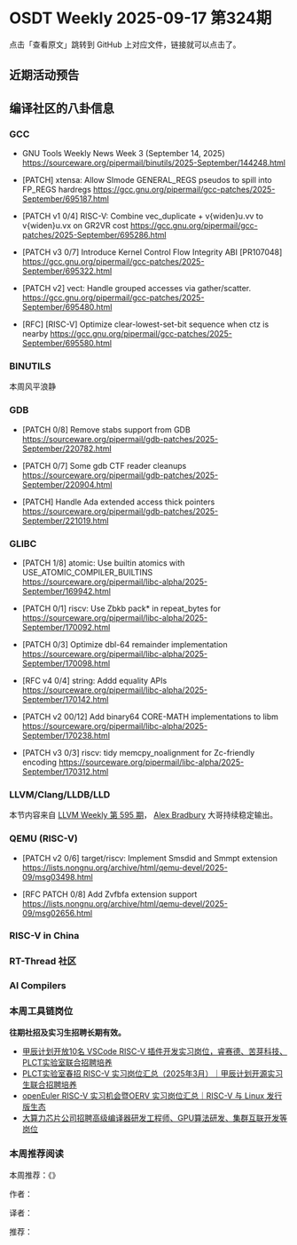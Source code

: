 # OSDT Weekly 2025-09-17 第324期

点击「查看原文」跳转到 GitHub 上对应文件，链接就可以点击了。

## 近期活动预告

## 编译社区的八卦信息

### GCC

- GNU Tools Weekly News Week 3 (September 14, 2025)
  https://sourceware.org/pipermail/binutils/2025-September/144248.html

- [PATCH] xtensa: Allow SImode GENERAL_REGS pseudos to spill into FP_REGS hardregs
  https://gcc.gnu.org/pipermail/gcc-patches/2025-September/695187.html

- [PATCH v1 0/4] RISC-V: Combine vec_duplicate + v{widen}u.vv to v{widen}u.vx on GR2VR cost
  https://gcc.gnu.org/pipermail/gcc-patches/2025-September/695286.html

- [PATCH v3 0/7] Introduce Kernel Control Flow Integrity ABI [PR107048]
  https://gcc.gnu.org/pipermail/gcc-patches/2025-September/695322.html

- [PATCH v2] vect: Handle grouped accesses via gather/scatter.
  https://gcc.gnu.org/pipermail/gcc-patches/2025-September/695480.html

- [RFC] [RISC-V] Optimize clear-lowest-set-bit sequence when ctz is nearby
  https://gcc.gnu.org/pipermail/gcc-patches/2025-September/695580.html

### BINUTILS

本周风平浪静

### GDB

- [PATCH 0/8] Remove stabs support from GDB
  https://sourceware.org/pipermail/gdb-patches/2025-September/220782.html

- [PATCH 0/7] Some gdb CTF reader cleanups
  https://sourceware.org/pipermail/gdb-patches/2025-September/220904.html

- [PATCH] Handle Ada extended access thick pointers
  https://sourceware.org/pipermail/gdb-patches/2025-September/221019.html

### GLIBC

- [PATCH 1/8] atomic: Use builtin atomics with USE_ATOMIC_COMPILER_BUILTINS
  https://sourceware.org/pipermail/libc-alpha/2025-September/169942.html

- [PATCH 0/1] riscv: Use Zbkb pack* in repeat_bytes for
  https://sourceware.org/pipermail/libc-alpha/2025-September/170092.html

- [PATCH 0/3] Optimize dbl-64 remainder implementation
  https://sourceware.org/pipermail/libc-alpha/2025-September/170098.html

- [RFC v4 0/4] string: Addd equality APIs
  https://sourceware.org/pipermail/libc-alpha/2025-September/170142.html

- [PATCH v2 00/12] Add binary64 CORE-MATH implementations to libm
  https://sourceware.org/pipermail/libc-alpha/2025-September/170238.html

- [PATCH v3 0/3] riscv: tidy memcpy_noalignment for Zc-friendly encoding
  https://sourceware.org/pipermail/libc-alpha/2025-September/170312.html

### LLVM/Clang/LLDB/LLD

本节内容来自 [LLVM Weekly 第 595 期](http://llvmweekly.org/issue/595)，
[Alex Bradbury](https://www.linkedin.com/in/alex-bradbury/) 大哥持续稳定输出。

### QEMU (RISC-V)

- [PATCH v2 0/6] target/riscv: Implement Smsdid and Smmpt extension
  https://lists.nongnu.org/archive/html/qemu-devel/2025-09/msg03498.html

- [RFC PATCH 0/8] Add Zvfbfa extension support
  https://lists.nongnu.org/archive/html/qemu-devel/2025-09/msg02656.html

### RISC-V in China

### RT-Thread 社区

### AI Compilers

### 本周工具链岗位

**往期社招及实习生招聘长期有效。**

- [甲辰计划开放10名 VSCode RISC-V 插件开发实习岗位，睿赛德、苦芽科技、PLCT实验室联合招聘培养](https://mp.weixin.qq.com/s/zbMmsuAb3_XwBByTdKYM-Q)
- [PLCT实验室春招 RISC-V 实习岗位汇总（2025年3月）｜甲辰计划开源实习生联合招聘培养](https://mp.weixin.qq.com/s/no5v_YeGI3LUE7mYv5wUpQ)
- [openEuler RISC-V 实习机会暨OERV 实习岗位汇总｜RISC-V 与 Linux 发行版生态](https://mp.weixin.qq.com/s/87XEhORtte_iTTZqjinX2g)
- [大算力芯片公司招聘高级编译器研发工程师、GPU算法研发、集群互联开发等岗位](https://mp.weixin.qq.com/s/ONoNJ5jZmL794AdtlHrDuQ)

### 本周推荐阅读

本周推荐：《》

作者：

译者：

推荐：


